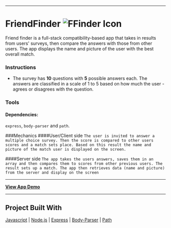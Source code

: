 - - - 
# FriendFinder  ![FFinder Icon](https://img.icons8.com/nolan/64/000000/groups.png)
Friend finder is a full-stack compatibility-based app that takes in results from users' surveys, then compare the answers with those from other users. The app displays the name and picture of the user with the best overall match.

### Instructions
- The survey has __10__ questions with __5__ possible answers each. The answers are classified in a scale of 1 to 5 based on how much the user - agrees or disagrees with the question.

### Tools
#### Dependencies:
`express`, `body-parser` and `path`.

###Mechanics
####User/Client side
```The user is invited to answer a multiple choice survey. Then the score is compared to other users scores and a match sets place. Based on this result the name and picture of the match user is displayed on the screen.```

####Server side
```The app takes the users answers, saves them in an array and then compares them to scores from other previous users. The result sets up a match. The app then retrieves data (name and picture) from the server and display on the screen```

- - - 
**[View App Demo](https://heroku.link.html)**
- - - 
## Project Built With
[Javascript](https://www.javascript.com/) | [Node.js](https://www.nodejs.org/) | [Express](https://expressjs.com/) | [Body-Parser](https://www.npmjs.com/package/body-parser) | [Path](https://www.npmjs.com/package/path)